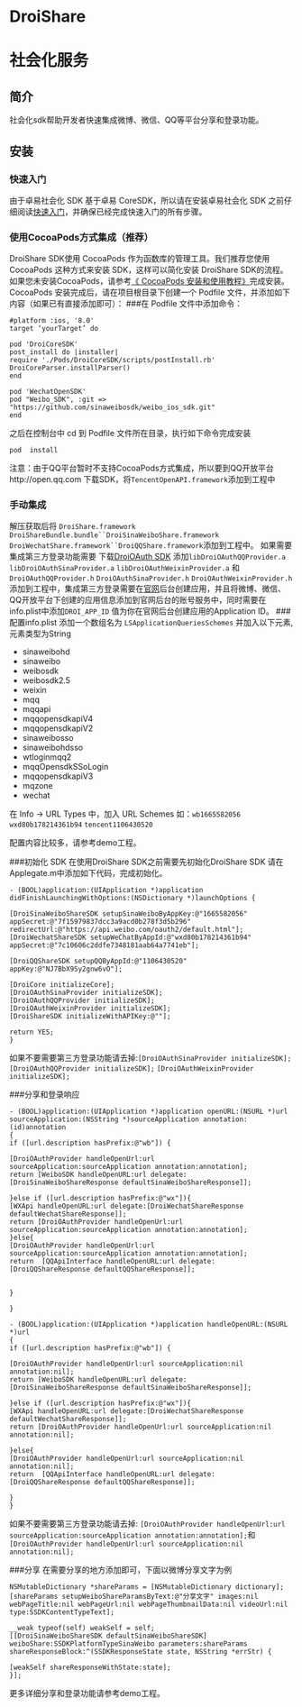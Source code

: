 # DroiShare
# 社会化服务
## 简介
社会化sdk帮助开发者快速集成微博、微信、QQ等平台分享和登录功能。

## 安装

### 快速入门
由于卓易社会化 SDK 基于卓易 CoreSDK，所以请在安装卓易社会化 SDK 之前仔细阅读[快速入门](http://www.droibaas.com/Index/document)，并确保已经完成快速入门的所有步骤。


### 使用CocoaPods方式集成（推荐）
DroiShare SDK使用 CocoaPods 作为函数库的管理工具。我们推荐您使用 CocoaPods 这种方式来安装 SDK，这样可以简化安装 DroiShare SDK的流程。如果您未安装CocoaPods，请参考[《 CocoaPods 安装和使用教程》](http://www.jianshu.com/p/b7bbf7f6af54)完成安装。CocoaPods 安装完成后，请在项目根目录下创建一个 Podfile 文件，并添加如下内容（如果已有直接添加即可）：
###在 Podfile 文件中添加命令：
```
#platform :ios, '8.0'
target ‘yourTarget’ do

pod 'DroiCoreSDK'
post_install do |installer|
require './Pods/DroiCoreSDK/scripts/postInstall.rb'
DroiCoreParser.installParser()
end

pod 'WechatOpenSDK'
pod "Weibo_SDK", :git => "https://github.com/sinaweibosdk/weibo_ios_sdk.git"
end

```
之后在控制台中 cd 到 Podfile 文件所在目录，执行如下命令完成安装

```
pod  install
```

注意：由于QQ平台暂时不支持CocoaPods方式集成，所以要到QQ开放平台http://open.qq.com 下载SDK，将`TencentOpenAPI.framework`添加到工程中
###  手动集成
解压获取后将 `DroiShare.framework` `DroiShareBundle.bundle``DroiSinaWeiboShare.framework`
`DroiWechatShare.framework``DroiQQShare.framework`添加到工程中。
如果需要集成第三方登录功能需要
下载[DroiOAuth SDK](http://gitlab.droi.com/DroiBaaS/DroiBaaSOAuth/blob/master/DroiBaaSOAuth_universal.zip)
添加`libDroiOAuthQQProvider.a`  `libDroiOAuthSinaProvider.a`  `libDroiOAuthWeixinProvider.a`  和 `DroiOAuthQQProvider.h`  `DroiOAuthSinaProvider.h`  `DroiOAuthWeixinProvider.h`添加到工程中，集成第三方登录需要在[官网](https://www.droibaas.com)后台创建应用，并且将微博、微信、QQ开放平台下创建的应用信息添加到官网后台的账号服务中，同时需要在info.plist中添加`DROI_APP_ID` 值为你在官网后台创建应用的Application ID。
###配置info.plist
添加一个数组名为 `LSApplicationQueriesSchemes` 并加入以下元素,元素类型为String

* sinaweibohd
* sinaweibo
* weibosdk
* weibosdk2.5
* weixin
* mqq
* mqqapi
* mqqopensdkapiV4
* mqqopensdkapiV2
* sinaweibosso
* sinaweibohdsso
* wtloginmqq2
* mqqOpensdkSSoLogin
* mqqopensdkapiV3
* mqzone
* wechat

在 Info -> URL Types 中，加入 URL Schemes
如：`wb1665582056` `wxd80b178214361b94` `tencent1106430520`

配置内容比较多，请参考demo工程。

###初始化 SDK
在使用DroiShare SDK之前需要先初始化DroiShare SDK 请在Applegate.m中添加如下代码，完成初始化。

```
- (BOOL)application:(UIApplication *)application didFinishLaunchingWithOptions:(NSDictionary *)launchOptions {

[DroiSinaWeiboShareSDK setupSinaWeiboByAppKey:@"1665582056" appSecret:@"7f15979837dcc3a9acd0b278f3d5b296" redirectUrl:@"https://api.weibo.com/oauth2/default.html"];
[DroiWechatShareSDK setupWeChatByAppId:@"wxd80b178214361b94" appSecret:@"7c10606c2ddfe7348181aab64a7741eb"];

[DroiQQShareSDK setupQQByAppId:@"1106430520" appKey:@"NJ7BbX9Sy2gnw6vO"];

[DroiCore initializeCore];
[DroiOAuthSinaProvider initializeSDK];
[DroiOAuthQQProvider initializeSDK];
[DroiOAuthWeixinProvider initializeSDK];
[DroiShareSDK initializeWithAPIKey:@""];

return YES;
}

```
如果不要需要第三方登录功能请去掉:`[DroiOAuthSinaProvider initializeSDK];`
`[DroiOAuthQQProvider initializeSDK];`
`[DroiOAuthWeixinProvider initializeSDK];`

###分享和登录响应

```
- (BOOL)application:(UIApplication *)application openURL:(NSURL *)url sourceApplication:(NSString *)sourceApplication annotation:(id)annotation
{
if ([url.description hasPrefix:@"wb"]) {

[DroiOAuthProvider handleOpenUrl:url sourceApplication:sourceApplication annotation:annotation];
return [WeiboSDK handleOpenURL:url delegate:[DroiSinaWeiboShareResponse defaultSinaWeiboShareResponse]];

}else if ([url.description hasPrefix:@"wx"]){
[WXApi handleOpenURL:url delegate:[DroiWechatShareResponse defaultWechatShareResponse]];
return [DroiOAuthProvider handleOpenUrl:url sourceApplication:sourceApplication annotation:annotation];
}else{
[DroiOAuthProvider handleOpenUrl:url sourceApplication:sourceApplication annotation:annotation];
return  [QQApiInterface handleOpenURL:url delegate:[DroiQQShareResponse defaultQQShareResponse]];


}

}

- (BOOL)application:(UIApplication *)application handleOpenURL:(NSURL *)url
{
if ([url.description hasPrefix:@"wb"]) {

[DroiOAuthProvider handleOpenUrl:url sourceApplication:nil annotation:nil];
return [WeiboSDK handleOpenURL:url delegate:[DroiSinaWeiboShareResponse defaultSinaWeiboShareResponse]];

}else if ([url.description hasPrefix:@"wx"]){
[WXApi handleOpenURL:url delegate:[DroiWechatShareResponse defaultWechatShareResponse]];
return [DroiOAuthProvider handleOpenUrl:url sourceApplication:nil annotation:nil];

}else{
[DroiOAuthProvider handleOpenUrl:url sourceApplication:nil annotation:nil];
return  [QQApiInterface handleOpenURL:url delegate:[DroiQQShareResponse defaultQQShareResponse]];

}
}

```
如果不要需要第三方登录功能请去掉:
`[DroiOAuthProvider handleOpenUrl:url sourceApplication:sourceApplication annotation:annotation];`和`[DroiOAuthProvider handleOpenUrl:url sourceApplication:nil annotation:nil];`

###分享
在需要分享的地方添加即可，下面以微博分享文字为例

```
NSMutableDictionary *shareParams = [NSMutableDictionary dictionary];
[shareParams setupWeiboShareParamsByText:@"分享文字" images:nil webPageTitle:nil webPageUrl:nil webPageThumbnailData:nil videoUrl:nil type:SSDKContentTypeText];

__weak typeof(self) weakSelf = self;
[[DroiSinaWeiboShareSDK defaultSinaWeiboShareSDK] weiboShare:SSDKPlatformTypeSinaWeibo parameters:shareParams shareResponseBlock:^(SSDKResponseState state, NSString *errStr) {

[weakSelf shareResponseWithState:state];
}];

```
更多详细分享和登录功能请参考demo工程。









